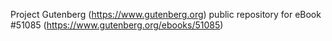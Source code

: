 Project Gutenberg (https://www.gutenberg.org) public repository for
eBook #51085 (https://www.gutenberg.org/ebooks/51085)
